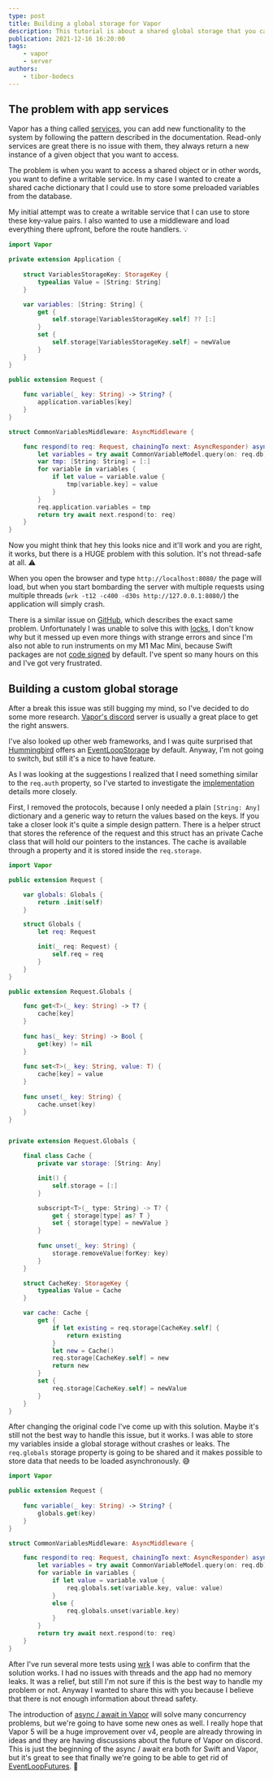 ```yaml
---
type: post
title: Building a global storage for Vapor
description: This tutorial is about a shared global storage that you can implement using a common design pattern in Vapor 4.
publication: 2021-12-16 16:20:00
tags: 
    - vapor
    - server
authors:
    - tibor-bodecs
---
```


## The problem with app services

Vapor has a thing called [services](https://docs.vapor.codes/4.0/services/), you can add new functionality to the system by following the pattern described in the documentation. Read-only services are great there is no issue with them, they always return a new instance of a given object that you want to access.

The problem is when you want to access a shared object or in other words, you want to define a writable service. In my case I wanted to create a shared cache dictionary that I could use to store some preloaded variables from the database.

My initial attempt was to create a writable service that I can use to store these key-value pairs. I also wanted to use a middleware and load everything there upfront, before the route handlers. 💡

```swift
import Vapor

private extension Application {
    
    struct VariablesStorageKey: StorageKey {
        typealias Value = [String: String]
    }

    var variables: [String: String] {
        get {
            self.storage[VariablesStorageKey.self] ?? [:]
        }
        set {
            self.storage[VariablesStorageKey.self] = newValue
        }
    }
}

public extension Request {
    
    func variable(_ key: String) -> String? {
        application.variables[key]
    }
}

struct CommonVariablesMiddleware: AsyncMiddleware {

    func respond(to req: Request, chainingTo next: AsyncResponder) async throws -> Response {
        let variables = try await CommonVariableModel.query(on: req.db).all()
        var tmp: [String: String] = [:]
        for variable in variables {
            if let value = variable.value {
                tmp[variable.key] = value
            }
        }
        req.application.variables = tmp
        return try await next.respond(to: req)
    }
}
```

Now you might think that hey this looks nice and it'll work and you are right, it works, but there is a HUGE problem with this solution. It's not thread-safe at all. ⚠️

When you open the browser and type `http://localhost:8080/` the page will load, but when you start bombarding the server with multiple requests using multiple threads (`wrk -t12 -c400 -d30s http://127.0.0.1:8080/`) the application will simply crash.

There is a similar issue on [GitHub](https://github.com/vapor/vapor/issues/2330), which describes the exact same problem. Unfortunately I was unable to solve this with [locks](https://docs.vapor.codes/4.0/services/#locks), I don't know why but it messed up even more things with strange errors and since I'm also not able to run instruments on my M1 Mac Mini, because Swift packages are not [code signed](https://developer.apple.com/forums/thread/681687) by default. I've spent so many hours on this and I've got very frustrated.

## Building a custom global storage

After a break this issue was still bugging my mind, so I've decided to do some more research. [Vapor's discord](https://discord.com/invite/vapor) server is usually a great place to get the right answers.

I've also looked up other web frameworks, and I was quite surprised that [Hummingbird](https://github.com/hummingbird-project/hummingbird) offers an [EventLoopStorage](https://hummingbird-project.github.io/hummingbird/current/hummingbird/Classes/HBApplication/EventLoopStorage.html) by default. Anyway, I'm not going to switch, but still it's a nice to have feature.

As I was looking at the suggestions I realized that I need something similar to the `req.auth` property, so I've started to investigate the [implementation](https://github.com/vapor/vapor/blob/main/Sources/Vapor/Authentication/AuthenticationCache.swift) details more closely.

First, I removed the protocols, because I only needed a plain `[String: Any]` dictionary and a generic way to return the values based on the keys. If you take a closer look it's quite a simple design pattern. There is a helper struct that stores the reference of the request and this struct has an private Cache class that will hold our pointers to the instances. The cache is available through a property and it is stored inside the `req.storage`.

```swift
import Vapor

public extension Request {

    var globals: Globals {
        return .init(self)
    }

    struct Globals {
        let req: Request

        init(_ req: Request) {
            self.req = req
        }
    }
}

public extension Request.Globals {

    func get<T>(_ key: String) -> T? {
        cache[key]
    }
    
    func has(_ key: String) -> Bool {
        get(key) != nil
    }
    
    func set<T>(_ key: String, value: T) {
        cache[key] = value
    }
    
    func unset(_ key: String) {
        cache.unset(key)
    }
}


private extension Request.Globals {

    final class Cache {
        private var storage: [String: Any]

        init() {
            self.storage = [:]
        }

        subscript<T>(_ type: String) -> T? {
            get { storage[type] as? T }
            set { storage[type] = newValue }
        }
        
        func unset(_ key: String) {
            storage.removeValue(forKey: key)
        }
    }

    struct CacheKey: StorageKey {
        typealias Value = Cache
    }

    var cache: Cache {
        get {
            if let existing = req.storage[CacheKey.self] {
                return existing
            }
            let new = Cache()
            req.storage[CacheKey.self] = new
            return new
        }
        set {
            req.storage[CacheKey.self] = newValue
        }
    }
}
```

After changing the original code I've come up with this solution. Maybe it's still not the best way to handle this issue, but it works. I was able to store my variables inside a global storage without crashes or leaks. The `req.globals` storage property is going to be shared and it makes possible to store data that needs to be loaded asynchronously. 😅

```swift
import Vapor

public extension Request {
    
    func variable(_ key: String) -> String? {
        globals.get(key)
    }
}

struct CommonVariablesMiddleware: AsyncMiddleware {

    func respond(to req: Request, chainingTo next: AsyncResponder) async throws -> Response {
        let variables = try await CommonVariableModel.query(on: req.db).all()
        for variable in variables {
            if let value = variable.value {
                req.globals.set(variable.key, value: value)
            }
            else {
                req.globals.unset(variable.key)
            }
        }
        return try await next.respond(to: req)
    }
}
```

After I've run several more tests using [wrk](https://github.com/wg/wrk) I was able to confirm that the solution works. I had no issues with threads and the app had no memory leaks. It was a relief, but still I'm not sure if this is the best way to handle my problem or not. Anyway I wanted to share this with you because I believe that there is not enough information about thread safety.

The introduction of [async / await in Vapor](https://theswiftdev.com/beginners-guide-to-the-asyncawait-concurrency-api-in-vapor-fluent/) will solve many concurrency problems, but we're going to have some new ones as well. I really hope that Vapor 5 will be a huge improvement over v4, people are already throwing in ideas and they are having discussions about the future of Vapor on discord. This is just the beginning of the async / await era both for Swift and Vapor, but it's great to see that finally we're going to be able to get rid of [EventLoopFutures](https://docs.vapor.codes/4.0/fluent/transaction/#asyncawait). 🥳
